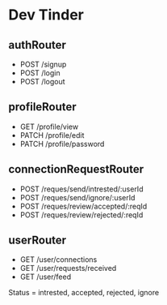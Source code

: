 # Dev Tinder

## authRouter

- POST /signup
- POST /login
- POST /logout

## profileRouter

- GET /profile/view
- PATCH /profile/edit
- PATCH /profile/password

## connectionRequestRouter

- POST /reques/send/intrested/:userId
- POST /reques/send/ignore/:userId
- POST /reques/review/accepted/:reqId
- POST /reques/review/rejected/:reqId

## userRouter

- GET /user/connections
- GET /user/requests/received
- GET /user/feed

Status = intrested, accepted, rejected, ignore
